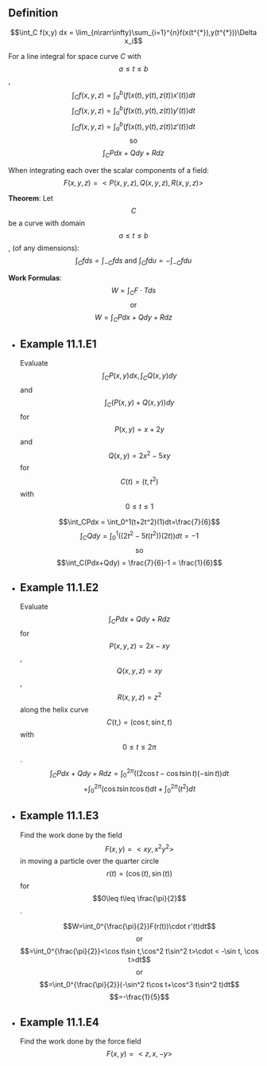 ## Definition
$$\int_C f(x,y) dx = \lim_{n\rarr\infty}\sum_{i=1}^{n}f(x(t^{*}),y(t^{*}))\Delta x_i$$

For a line integral for space curve $C$ with $$a\leq t \leq b$$,
$$\int_Cf(x,y,z) = \int_a^b(f(x(t),y(t),z(t))x'(t))dt$$
$$\int_Cf(x,y,z) = \int_a^b(f(x(t),y(t),z(t))y'(t))dt$$
$$\int_Cf(x,y,z) = \int_a^b(f(x(t),y(t),z(t))z'(t))dt$$
$$\text{so}$$
$$\int_CPdx+Qdy+Rdz$$

When integrating each over the scalar components of a field:
$$F(x,y,z) = <P(x,y,z), Q(x,y,z), R(x,y,z)>$$

**Theorem**:
Let $$C$$ be a curve with domain $$a\leq t\leq b$$, (of any dimensions):
$$\int_Cfds = \int_{-C}fds \text{ and } \int_Cfdu = -\int_{-C}fdu$$

**Work Formulas**:
$$W=\int_CF\cdot Tds$$
$$\text{or}$$
$$W=\int_CPdx+Qdy+Rdz$$
- ## Example 11.1.E1
  Evaluate $$\int_C P(x,y)dx, \int_C Q(x,y)dy$$ and $$\int_C(P(x,y) + Q(x,y))dy$$ for $$P(x,y) = x+2y$$ and $$Q(x,y) = 2x^2 - 5xy$$ for $$C(t) = (t,t^2)$$ with $$0\leq t\leq 1$$
  
  $$\int_CPdx = \int_0^1(t+2t^2)(1)dt=\frac{7}{6}$$
  $$\int_CQdy = \int_0^1((2t^2-5t(t^2))(2t))dt=-1$$
  $$\text{so}$$
  $$\int_C(Pdx+Qdy) = \frac{7}{6}-1 = \frac{1}{6}$$
- ## Example 11.1.E2
  Evaluate $$\int_CPdx+Qdy+Rdz$$ for $$P(x,y,z) = 2x-xy$$, $$Q(x,y,z) = xy$$, $$R(x,y,z) = z^2$$ along the helix curve $$C(t,) = (\cos t, \sin t, t)$$ with $$0\leq t \leq 2\pi$$.
  $$\int_CPdx+Qdy+Rdz=\int_0^{2\pi}((2\cos t - \cos t \sin t)(-\sin t))dt$$
  $$+\int_0^{2\pi}(\cos t \sin t\cos t)dt + \int_0^{2\pi}(t^2)dt$$
- ## Example 11.1.E3
  Find the work done by the field $$F(x,y) = <xy, x^2y^2>$$ in moving a particle over the quarter circle $$r(t) = (\cos(t),\sin(t))$$ for $$0\leq t\leq \frac{\pi}{2}$$.
  
  $$W=\int_0^{\frac{\pi}{2}}F(r(t))\cdot r'(t)dt$$
  $$\text{or}$$
  $$=\int_0^{\frac{\pi}{2}}<\cos t\sin t,\cos^2 t\sin^2 t>\cdot < -\sin t, \cos t>dt$$
  $$\text{or}$$
  $$=\int_0^{\frac{\pi}{2}}(-\sin^2 t\cos t+\cos^3 t\sin^2 t)dt$$
  $$=-\frac{1}{5}$$
- ## Example 11.1.E4
  Find the work done by the force field $$F(x,y) = <z,x,-y>$$